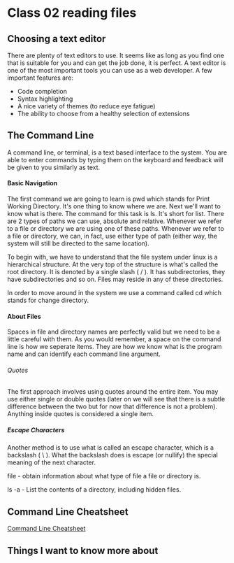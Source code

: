# Class 02 reading files

## Choosing a text editor
There are plenty of text editors to use. It seems like as long as you find one that is suitable for you and can get the job done, it is perfect. A text editor is one of the most important tools you can use as a web developer. A few important features are:
- Code completion
- Syntax highlighting
- A nice variety of themes (to reduce eye fatigue)
- The ability to choose from a healthy selection of extensions

## The Command Line
A command line, or terminal, is a text based interface to the system. You are able to enter commands by typing them on the keyboard and feedback will be given to you similarly as text.

#### Basic Navigation

The first command we are going to learn is pwd which stands for Print Working Directory. It's one thing to know where we are. Next we'll want to know what is there. The command for this task is ls. It's short for list. There are 2 types of paths we can use, absolute and relative. Whenever we refer to a file or directory we are using one of these paths. Whenever we refer to a file or directory, we can, in fact, use either type of path (either way, the system will still be directed to the same location).

To begin with, we have to understand that the file system under linux is a hierarchical structure. At the very top of the structure is what's called the root directory. It is denoted by a single slash ( / ). It has subdirectories, they have subdirectories and so on. Files may reside in any of these directories.

In order to move around in the system we use a command called cd which stands for change directory.

#### About Files

Spaces in file and directory names are perfectly valid but we need to be a little careful with them. As you would remember, a space on the command line is how we seperate items. They are how we know what is the program name and can identify each command line argument.

###### Quotes 

The first approach involves using quotes around the entire item. You may use either single or double quotes (later on we will see that there is a subtle difference between the two but for now that difference is not a problem). Anything inside quotes is considered a single item.

##### Escape Characters

Another method is to use what is called an escape character, which is a backslash ( \ ). What the backslash does is escape (or nullify) the special meaning of the next character.

file - obtain information about what type of file a file or directory is.

ls -a - List the contents of a directory, including hidden files.

## Command Line Cheatsheet
[Command Line Cheatsheet](https://github.com/Sheldon-Pierce/reading-notes/blob/main/command-line-cheat-sheet-large.png)

## Things I want to know more about
